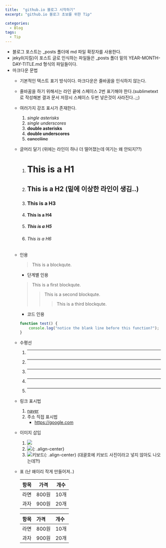 ```yaml
---
title:  "github.io 블로그 시작하기"
excerpt: "github.io 블로그 초보를 위한 Tip"

categories:
  - Blog
tags:
  - Tip
---
```


- 블로그 포스트는 _posts 폴더에 md 파일 확장자를 사용한다.
- jekyll(지킬)이 포스트 글로 인식하는 파일들은 _posts 폴더 밑의 YEAR-MONTH-DAY-TITLE.md 형식의 파일들이다.
- 마크다운 문법
	- 기본적인 텍스트 표기 방식이다.
	마크다운은 줄바꿈을 인식하지 않는다.

	- 줄바꿈을 하기 위해서는 라인 끝에 스페이스 2번
	표기해야 한다.(sublimetext로 작성해본 결과 문서 저장시 스페이스 두번 넣은것이 사라진다..;;)

	- 여러가지 강조 표시가 존재한다.
		1. *single asterisks*
		2. _single underscores_
		3. **double asterisks**
		4. __double underscores__
		5. ~~cancelline~~

	- 글머리 달기 (위에는 라인이 하나 더 떨어졌는데 여기는 왜 안되지??)
		1. # This is a H1
		2. ## This is a H2 (밑에 이상한 라인이 생김..)
		3. ### This is a H3
		4. #### This is a H4
		5. ##### This is a H5
		6. ###### This is a H6

	- 인용
		> This is a blockqute.

		- 단계별 인용
		> This is a first blockqute.
		>> This is a second blockqute.
		>>> This is a third blockqute.

		- 코드 인용
		```javascript
		function test() {
			console.log("notice the blank line before this function?");
		}
		```

	- 수평선
		1. * * *
		2. ***
		3. *****
		4. - - -
		5. -----------------

	- 링크 표시법
		1. [naver](https://www.naver.com)
		2. 주소 직접 표시법
			- <https://google.com>

	- 이미지 삽입
		1. ![](https://devinlife.com/assets/images/bio-photo-keyboard-small.jpg)
		2. ![](https://devinlife.com/assets/images/bio-photo-keyboard-small.jpg){: .align-center}
		3. ![](https://devinlife.com/assets/images/bio-photo-keyboard-small.jpg "키보드"){: .align-center} (대괄호에 키보드 사진이라고 넣지 않아도 나오는데?!)

	- 표 (난 왜이리 작게 만들어져..)

		| 항목 | 가격 | 개수 |
		|:---:|:---:|:---:|
		| 라면 | 800원 | 10개 |
		| 과자 | 900원 | 20개 |

		| 항목 | 가격 | 개수 |
		|:----|:----|:----|
		| 라면 | 800원 | 10개 |
		| 과자 | 900원 | 20개 |
